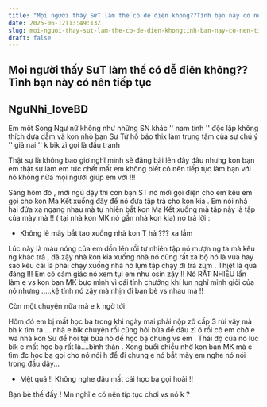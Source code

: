 ```yaml
---
title: "Mọi người thấy SưT làm thế có dễ điên không??Tình bạn này có nên tiếp tục"
date: 2025-06-12T13:49:13Z
slug: moi-nguoi-thay-sut-lam-the-co-de-dien-khongtinh-ban-nay-co-nen-tiep-tuc
draft: false
---
```


## Mọi người thấy SưT làm thế có dễ điên không??Tình bạn này có nên tiếp tục

## NgưNhi_loveBD

Em một Song Ngư nữ không như những SN khác '' nam tính '' độc lập không thích dựa dẫm và kon nhỏ bạn Sư Tử hổ báo thix làm trung tâm của sự chú ý '' giả nai '' k bik zì gọi là đấu tranh 

Thật sự là không bao giờ nghĩ mình sẽ đăng bài lên đây đâu nhưng kon bạn em thật sự làm em tức chết mất em không biết có nên tiếp tục làm bạn với nó không nữa mọi người giúp em với !!!
 
Sáng hôm đó , mới ngủ dậy thì con bạn ST nó mới gọi điện cho em kêu em gọi cho kon Ma Kết xuống đây để nó đưa tập trả cho kon kia . Em nói nhà hai đứa xa ngang nhau mà tự nhiên bắt kon Ma Kết xuống mà tập này là tập của mày mà !! ( tại nhà kon MK nó gần nhà kon kia) nó trả lời : 
 
- Không lẽ mày bắt tao xuống nhà kon T hả ??? xa lắm  
 
Lúc này là máu nóng của em dồn lên rồi tự nhiên tập nó mượn ng ta mà kêu ng khác trả , đã zậy nhà kon kia xuống nhà nó cũng rất xa bộ nó là vua hay sao kêu cái là phải chạy xuống nhà nó lụm tập chạy đi trả zùm . Thiệt là quá đáng !!! Em có cảm giác nó xem tụi em như osin zậy !! Nó RẤT NHIỀU lần làm e vs kon bạn MK bực mình vì cái tính chướng khí lun nghĩ mình giỏi của nó nhưng .....kệ tính nó zậy mà nhịn đi bạn bè vs nhau mà !! 
 
Còn một chuyện nữa mà e k ngờ tới 
 
Hôm đó em bị mất học bạ trong khi ngày mai phải nộp zô cấp 3 rùi vậy mà bh k tìm ra ....nhà e bik chuyện rồi cũng hỏi bữa để đâu zì ó rồi cô em chở e wa nhà kon Sư để hỏi tại bữa nó để học bạ chung vs em . Thái độ của nó lúc bik e mất học bạ rất là....bình thản . Xong buổi chiều nhờ kon bạn MK mà e tìm đc học bạ gọi cho nó nói h để đi chung e nó bắt mày em nghe nó nói trong đầu dây...
 
- Mệt quá !! Không nghe đâu mất cái học bạ gọi hoài !!
 
Bạn bè thế đấy ! Mn nghĩ e có nên típ tục chơi vs nó k ?